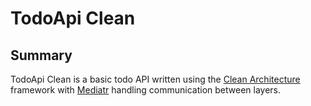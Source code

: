 # TodoApi Clean

## Summary

TodoApi Clean is a basic todo API written using the [Clean Architecture](https://blog.cleancoder.com/uncle-bob/2012/08/13/the-clean-architecture.html) framework with [Mediatr](https://github.com/jbogard/MediatR) handling communication between layers.